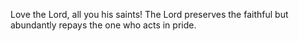 Love the Lord, all you his saints! The Lord preserves the faithful but abundantly repays the one who acts in pride.
